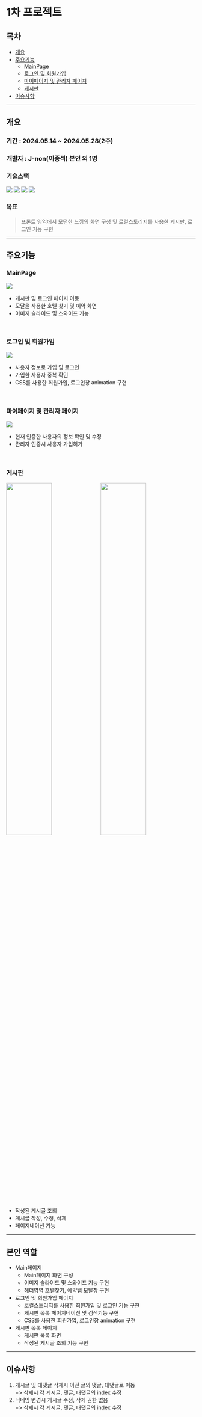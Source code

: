 # 1차 프로젝트

## 목차
- [개요](#개요)  
- [주요기능](#주요기능)   
    - [MainPage](#mainpage)   
    - [로그인 및 회원가입](#로그인-및-회원가입)
    - [마이페이지 및 관리자 페이지](#마이페이지-및-관리자-페이지)
    - [게시판](#게시판)
- [이슈사항](#이슈사항)   
---
## 개요

### 기간 : 2024.05.14 ~ 2024.05.28(2주)

### 개발자 : J-non(이종석) 본인 외 1명

### 기술스택
<img src='https://img.shields.io/badge/html5-E34F26?style=for-the-badge&logo=html5&logoColor=white'> <img src='https://img.shields.io/badge/css3-1572B6?style=for-the-badge&logo=css3&logoColor=white'> <img src='https://img.shields.io/badge/javascript-F7DF1E?style=for-the-badge&logo=javascript&logoColor=white'> <img src='https://img.shields.io/badge/typescript-3178C6?style=for-the-badge&logo=typescript&logoColor=white'>   

### 목표
> 프론트 영역에서 모던한 느낌의 화면 구성 및 로컬스토리지를 사용한 게시판, 로그인 기능 구현


---

## 주요기능

### MainPage
<img src='https://github.com/user-attachments/assets/a0c9e987-b8c4-40fc-9e8d-e4db6a478711'>

   - 게시판 및 로그인 페이지 이동
   - 모달을 사용한 호텔 찾기 및 예약 화면
   - 이미지 슬라이드 및 스와이프 기능
   <br>
   
### 로그인 및 회원가입
<img src='https://github.com/user-attachments/assets/0847edfe-da9c-46dd-b123-d93d26261658'>

   - 사용자 정보로 가입 및 로그인
   - 가입한 사용자 중복 확인
   - CSS를 사용한 회원가입, 로그인창 animation 구현
   <br>
   
### 마이페이지 및 관리자 페이지
<img src='https://github.com/user-attachments/assets/e24d2ec3-8950-4793-bb32-23edb4084572'>

   - 현재 인증한 사용자의 정보 확인 및 수정
   - 관리자 인증시 사용자 가입허가 
   <br>
   
### 게시판
<img src='https://github.com/user-attachments/assets/5a08363f-12ef-45ce-9317-afed8e223641' width='49%'>
<img src='https://github.com/user-attachments/assets/7ea8df03-2c7e-41f8-aed8-a84684472891' width='49%'>

   - 작성된 게시글 조회   
   - 게시글 작성, 수정, 삭제   
   - 페이지네이션 기능

---
## 본인 역할
- Main페이지
    - Main페이지 화면 구성
    - 이미지 슬라이드 및 스와이프 기능 구현
    - 헤더영역 호텔찾기, 예약탭 모달창 구현
- 로그인 및 회원가입 페이지
    - 로컬스토리지를 사용한 회원가입 및 로그인 기능 구현
    - 게시판 목록 페이지네이션 및 검색기능 구현
    - CSS를 사용한 회원가입, 로그인창 animation 구현
- 게시판 목록 페이지
    - 게시판 목록 화면 
    - 작성된 게시글 조회 기능 구현

---

## 이슈사항

1. 게시글 및 대댓글 삭제시 이전 글의 댓글, 대댓글로 이동    
  => 삭제시 각 게시글, 댓글, 대댓글의 index 수정   
2. 닉네임 변경시 게시글 수정, 삭제 권한 없음   
  => 삭제시 각 게시글, 댓글, 대댓글의 index 수정
